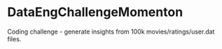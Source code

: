 # DataEngChallengeMomenton

Coding challenge - generate insights from 100k movies/ratings/user.dat files.
